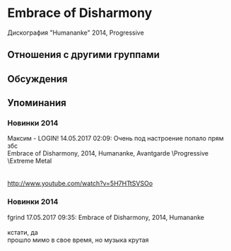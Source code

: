 # Embrace of Disharmony

Дискография
"Humananke" 2014, Progressive

## Отношения с другими группами


## Обсуждения


## Упоминания

### Новинки 2014

Максим - LOGIN! 14.05.2017 02:09:
Очень под настроение попало прям збс<BR>Embrace of Disharmony, 2014, Humananke, Avantgarde \Progressive \Extreme Metal<BR><BR><BR><A HREF="http://www.youtube.com/watch?v=5H7HTtSVSOo" TARGET="_blank">http://www.youtube.com/watch?v=5H7HTtSVSOo</A>

### Новинки 2014

fgrind 17.05.2017 09:35:
Embrace of Disharmony, 2014, Humananke<BR><BR>кстати, да<BR>прошло мимо в свое время, но музыка крутая

